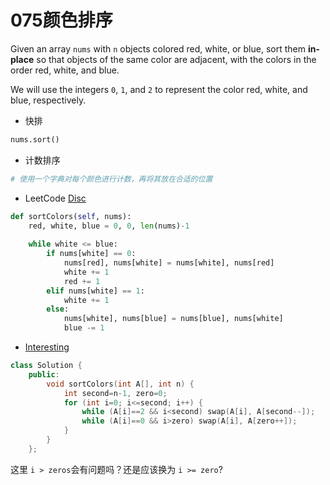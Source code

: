 # 075颜色排序

Given an array `nums` with `n` objects colored red, white, or blue, sort them **in-place** so that objects of the same color are adjacent, with the colors in the order red, white, and blue.

We will use the integers `0`, `1`, and `2` to represent the color red, white, and blue, respectively.



* 快排

```python
nums.sort()
```

* 计数排序

```python
# 使用一个字典对每个颜色进行计数，再将其放在合适的位置
```

* LeetCode [Disc](https://leetcode.com/problems/sort-colors/discuss/26481/Python-O(n)-1-pass-in-place-solution-with-explanation)

```python
def sortColors(self, nums):
    red, white, blue = 0, 0, len(nums)-1
    
    while white <= blue:
        if nums[white] == 0:
            nums[red], nums[white] = nums[white], nums[red]
            white += 1
            red += 1
        elif nums[white] == 1:
            white += 1
        else:
            nums[white], nums[blue] = nums[blue], nums[white]
            blue -= 1
```

* [Interesting](https://leetcode.com/problems/sort-colors/discuss/26472/Share-my-at-most-two-pass-constant-space-10-line-solution)

```C++
class Solution {
    public:
        void sortColors(int A[], int n) {
            int second=n-1, zero=0;
            for (int i=0; i<=second; i++) {
                while (A[i]==2 && i<second) swap(A[i], A[second--]);
                while (A[i]==0 && i>zero) swap(A[i], A[zero++]);
            }
        }
    };
```

这里 `i > zeros`会有问题吗？还是应该换为 `i >= zero`?

```python

```


